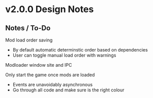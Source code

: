 # v2.0.0 Design Notes

## Notes / To-Do

Mod load order saving

- By default automatic determinstic order based on dependencies
- User can toggle manual load order with warnings

Modloader window site and IPC

Only start the game once mods are loaded

- Events are unavoidably asynchronous
- Go through all code and make sure is the right colour